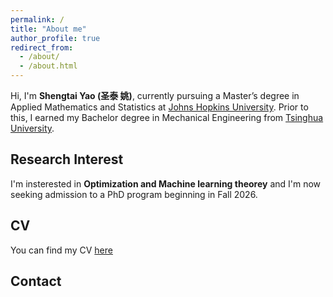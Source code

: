 ```yaml
---
permalink: /
title: "About me"
author_profile: true
redirect_from: 
  - /about/
  - /about.html
---
```


Hi, I'm **Shengtai Yao (圣泰 姚)**, currently pursuing a Master’s degree in Applied Mathematics and Statistics at [Johns Hopkins University](https://www.jhu.edu/). Prior to this, I earned my Bachelor degree in Mechanical Engineering from [Tsinghua University](https://www.tsinghua.edu.cn/en/). 

## Research Interest

I'm insterested in **Optimization and Machine learning theorey** and I'm now seeking admission to a PhD program beginning in Fall 2026.

## CV

You can find my CV [here]()

## Contact



